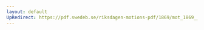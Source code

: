```yaml
---
layout: default
UpRedirect: https://pdf.swedeb.se/riksdagen-motions-pdf/1869/mot_1869__ak__00249/mot_1869__ak__00249_001.pdf
---
```

